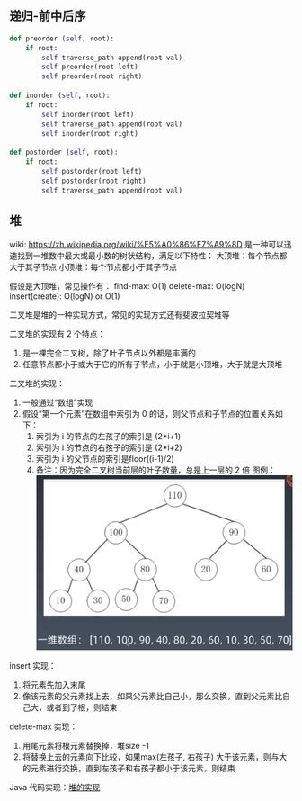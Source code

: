 ## 递归-前中后序
```python
def preorder (self, root):
	if root:
		self traverse_path append(root val)
		self preorder(root left)
		self preorder(root right)

def inorder (self, root):
	if root:
		self inorder(root left)
		self traverse_path append(root val)
		self inorder(root right)

def postorder (self, root):
	if root:
		self postorder(root left)
		self postorder(root right)
		self traverse_path append(root val)
```

## 堆
wiki: https://zh.wikipedia.org/wiki/%E5%A0%86%E7%A9%8D
是一种可以迅速找到一堆数中最大或最小数的树状结构，满足以下特性：
大顶堆：每个节点都大于其子节点
小顶堆：每个节点都小于其子节点

假设是大顶堆，常见操作有：
find-max: O(1)
delete-max: O(logN)
insert(create): O(logN) or O(1)

二叉堆是堆的一种实现方式，常见的实现方式还有斐波拉契堆等

二叉堆的实现有 2 个特点：
1. 是一棵完全二叉树，除了叶子节点以外都是丰满的
2. 任意节点都小于或大于它的所有子节点，小于就是小顶堆，大于就是大顶堆

二叉堆的实现：
1. 一般通过“数组”实现
2. 假设“第一个元素”在数组中索引为 0 的话，则父节点和子节点的位置关系如下：
	1. 索引为 i 的节点的左孩子的索引是 (2*i+1)
	2. 索引为 i 的节点的右孩子的索引是 (2*i+2)
	3. 索引为 i 的父节点的索引是floor((i-1)/2)
	4. 备注：因为完全二叉树当前层的叶子数量，总是上一层的 2 倍
图例：
![图例](img/heap.png)

insert 实现：
1. 将元素先加入末尾
2. 像该元素的父元素找上去，如果父元素比自己小，那么交换，直到父元素比自己大，或者到了根，则结束

delete-max 实现：
1. 用尾元素将根元素替换掉，堆size -1
2. 将替换上去的元素向下比较，如果max(左孩子, 右孩子) 大于该元素，则与大的元素进行交换，直到左孩子和右孩子都小于该元素，则结束

Java 代码实现：[堆的实现](https://shimo.im/docs/Lw86vJzOGOMpWZz2/read)

